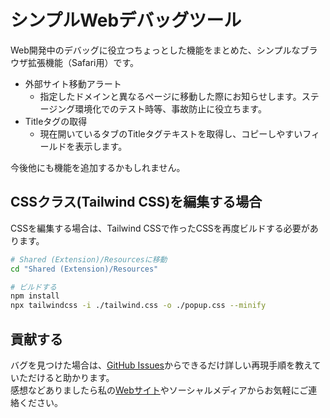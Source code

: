 # シンプルWebデバッグツール
Web開発中のデバッグに役立つちょっとした機能をまとめた、シンプルなブラウザ拡張機能（Safari用）です。
- 外部サイト移動アラート
    - 指定したドメインと異なるページに移動した際にお知らせします。ステージング環境化でのテスト時等、事故防止に役立ちます。
- Titleタグの取得
    - 現在開いているタブのTitleタグテキストを取得し、コピーしやすいフィールドを表示します。

今後他にも機能を追加するかもしれません。

## CSSクラス(Tailwind CSS)を編集する場合
CSSを編集する場合は、Tailwind CSSで作ったCSSを再度ビルドする必要があります。
```sh
# Shared (Extension)/Resourcesに移動
cd "Shared (Extension)/Resources"

# ビルドする
npm install
npx tailwindcss -i ./tailwind.css -o ./popup.css --minify
```

## 貢献する
バグを見つけた場合は、[GitHub Issues](https://github.com/shugomatsuzawa/Simple-Debugging-Tools-for-Web/issues)からできるだけ詳しい再現手順を教えていただけると助かります。  
感想などありましたら私の[Webサイト](https://shugomatsuzawa.com/contact/)やソーシャルメディアからお気軽にご連絡ください。
